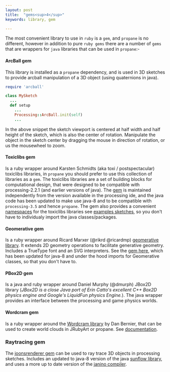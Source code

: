 ```yaml
---
layout: post
title:  "gems<sup>4</sup>"
keywords: library, gem

---
```

The most convenient library to use in `ruby` is a `gem`, and `propane` is no different, however in addition to pure `ruby gems` there are a number of `gems` that are wrappers for `java` libraries that can be used in `propane`:-

#### ArcBall gem

This library is installed as a `propane` dependency, and is used in 3D sketches to provide arcball manipulation of a 3D object (using quaternions in java).

```ruby
require 'arcball'

class MySketch
  ...
  def setup
    ...
    Processing::ArcBall.init(self)
    ...

```

In the above snippet the sketch viewport is centered at half width and half height of the sketch, which is also the center of rotation. Manipulate the object in the sketch center by dragging the mouse in direction of rotation, or us the mousewheel to zoom.

#### Toxiclibs gem

Is a ruby wrapper around Karsten Schmidts (aka toxi / postspectacular) toxiclibs libraries, in `propane` you should prefer to use this collection of libraries as a `gem`. The toxiclibs libraries are a set of building blocks for computational design, that were  designed to be compatible with processing-2.2.1 (and earlier versions of java). The [gem][toxi] is maintained independently from the version available in the processing ide, and the java code has been updated to make use java-8 and to be compatible with `processing-3.5` and hence `propane`. The gem also provides a convenient [namespaces][ntoxi] for the toxiclibs libraries see [examples sketches][texamples], so you don't have to individualy import the java classes/packages.

#### Geomerative gem

Is a ruby wrapper around Ricard Marxer (@rikrd @ricardmp) [geomerative library][geomerative]. It extends 2D geometry operations to facilitate generative geometry. Includes a TrueType font and an SVG interpreters. See the [gem here][geomgem], which has been updated for java-8 and under the hood imports for Geomerative classes, so that you don't have to.

#### PBox2D gem

Is a java and ruby wrapper around Daniel Murphy (@dmurph) JBox2D library (_JBox2D is a close Java port of Erin Catto's excellent C++ Box2D physics engine and Google's LiquidFun physics Engine._). The java wrapper provides an interface between the processing and game physics worlds.

#### Wordcram gem

Is a ruby wrapper around the [Wordcram library][wordcram] by Dan Bernier, that can be used to create world clouds in JRubyArt or propane. See [documentation][docu].

### Raytracing gem

The [joonsrenderer gem][joons] can be used to ray trace 3D objects in processing sketches. Includes an updated to java-8 version of the java [sunflow library][sunflow], and uses a more up to date version of the [janino compiler][janino].


[janino]:http://janino-compiler.github.io/janino/
[sunflow]:http://sunflow.sourceforge.net/
[joons]:https://ruby-processing.github.io/joonsrenderer/
[docu]:https://ruby-processing.github.io/
[wordcram]:http://wordcram.org/
[geomgem]:https://ruby-processing.github.io/geomerativegem/
[geomerative]:https://github.com/rikrd/geomerative
[ntoxi]:http://ruby-processing.github.io/toxicgem/namespace/
[toxi]:http://ruby-processing.github.io/toxicgem/toxiclibs/update/2015/11/28/introduction.html
[texamples]:https://github.com/ruby-processing/propane-examples/tree/master/external_library/gem/toxiclibs
